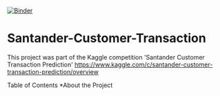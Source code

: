 [![Binder](https://mybinder.org/badge_logo.svg)](https://mybinder.org/v2/gh/abfu/santander_customer_transaction/master)
# Santander-Customer-Transaction
  

This project was part of the Kaggle competition 'Santander Customer Transaction Prediction'
https://www.kaggle.com/c/santander-customer-transaction-prediction/overview

Table of Contents
 *About the Project
